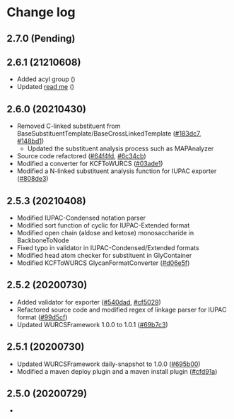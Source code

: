# Change log

## 2.7.0 (Pending)

## 2.6.1 (21210608)
* Added acyl group ()
* Updated [read me](README.md) ()


## 2.6.0 (20210430)
* Removed C-linked substituent from BaseSubstituentTemplate/BaseCrossLinkedTemplate ([#183dc7](https://github.com/glycoinfo/GlycanFormatConverter/commit/183dc76459fa4297e6286624f15fa3ee7f15c49f), [#148bd1](https://github.com/glycoinfo/GlycanFormatConverter/commit/148bd1e6ec4c1096edc26180b361d9c932c70c3c))
  * Updated the substituent analysis process such as MAPAnalyzer
* Source code refactored ([#64f4fd](https://github.com/glycoinfo/GlycanFormatConverter/commit/64f4fd20c6b25e7a58b4f7030daa8e33ea4de935), [#6c34cb](https://github.com/glycoinfo/GlycanFormatConverter/commit/6c34cbfb5a7c42c3a4d720b56108b64a550105f4))
* Modified a converter for KCFToWURCS ([#03ade1](https://github.com/glycoinfo/GlycanFormatConverter/commit/03ade18e8a2c575778fdb2fd27d68af985a90d65))
* Modified a N-linked substituent analysis function for IUPAC exporter ([#808de3](https://github.com/glycoinfo/GlycanFormatConverter/commit/808de3d1508d488e90c0b89ec9ea691d8ea59b22))

## 2.5.3 (20210408)
* Modified IUPAC-Condensed notation parser
* Modified sort function of cyclic for IUPAC-Extended format
* Modified open chain (aldose and ketose) monosaccharide in BackboneToNode
* Fixed typo in validator in IUPAC-Condensed/Extended formats
* Modified head atom checker for substituent in GlyContainer
* Modified KCFToWURCS GlycanFormatConverter ([#d06e5f](https://github.com/glycoinfo/GlycanFormatConverter/commit/d06e5f1fb60039be8e00acabca463d5636ee60a1))

## 2.5.2 (20200730)
* Added validator for exporter ([#540dad](https://github.com/glycoinfo/GlycanFormatConverter/commit/540dadc28ae6f7e652ce3a1bd3771cc3375c7e20), [#cf5029](https://github.com/glycoinfo/GlycanFormatConverter/commit/cf5029a99a09a9b0dab3cf7cae2cad75d34ae48c))
* Refactored source code and modified regex of linkage parser for IUPAC format ([#99d5cf](https://github.com/glycoinfo/GlycanFormatConverter/commit/99d5cf1f7c78b441a607414b05b28924e2d28236))
* Updated WURCSFramework 1.0.0 to 1.0.1 ([#69b7c3](https://github.com/glycoinfo/GlycanFormatConverter/commit/69b7c3627f7e92ee363d3020e89b6ec513cb73d0))

## 2.5.1 (20200730)
* Updated WURCSFramework daily-snapshot to 1.0.0 ([#695b00](https://github.com/glycoinfo/GlycanFormatConverter/commit/695b00beab5e5fe2a62635bfd09f60ca46ab54c1))
* Modified a maven deploy plugin and a maven install plugin ([#cfd91a](https://github.com/glycoinfo/GlycanFormatConverter/commit/cfd91a3553d7a0cfd439ac6dfae427846d7c3301))

## 2.5.0 (20200729)
* 